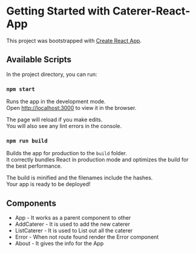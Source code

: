 # Getting Started with Caterer-React-App

This project was bootstrapped with [Create React App](https://github.com/facebook/create-react-app).

## Available Scripts

In the project directory, you can run:

### `npm start`

Runs the app in the development mode.\
Open [http://localhost:3000](http://localhost:3000) to view it in the browser.

The page will reload if you make edits.\
You will also see any lint errors in the console.

### `npm run build`

Builds the app for production to the `build` folder.\
It correctly bundles React in production mode and optimizes the build for the best performance.

The build is minified and the filenames include the hashes.\
Your app is ready to be deployed!

## Components
* App - It works as a parent component to other
* AddCaterer - It is used to add the new caterer 
* ListCaterer - It is used to List out all the caterer
* Error - When not route found render the Error component
* About - It gives the info for the App
